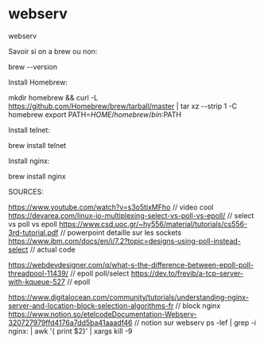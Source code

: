 # webserv
webserv

Savoir si on a brew ou non:

brew --version

Install Homebrew:

mkdir homebrew && curl -L https://github.com/Homebrew/brew/tarball/master | tar xz --strip 1 -C homebrew
export PATH=$HOME/homebrew/bin:$PATH

Install telnet:

brew install telnet

Install nginx:

brew install nginx

SOURCES:

https://www.youtube.com/watch?v=s3o5tixMFho	// video cool
https://devarea.com/linux-io-multiplexing-select-vs-poll-vs-epoll/ // select vs poll vs epoll
https://www.csd.uoc.gr/~hy556/material/tutorials/cs556-3rd-tutorial.pdf // powerpoint detaille sur les sockets
https://www.ibm.com/docs/en/i/7.2?topic=designs-using-poll-instead-select // actual code

https://webdevdesigner.com/q/what-s-the-difference-between-epoll-poll-threadpool-11439/ // epoll poll/select
https://dev.to/frevib/a-tcp-server-with-kqueue-527 // epoll

https://www.digitalocean.com/community/tutorials/understanding-nginx-server-and-location-block-selection-algorithms-fr // block nginx
https://www.notion.so/etelcodeDocumentation-Webserv-320727979ffd4176a7dd5ba41aaadf46 // notion sur webserv
ps -lef | grep -i nginx: | awk '{ print $2}' | xargs kill -9
